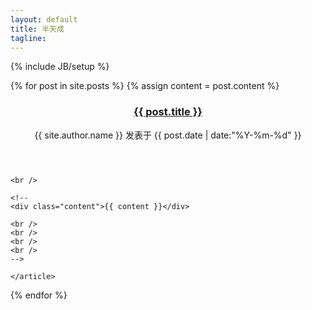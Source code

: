 ```yaml
---
layout: default
title: 半天成
tagline:
---
```

{% include JB/setup %}
 
<!--   
<h2>最新文章</h2>


<ul class="posts">
  {% for post in site.posts %}
    <li><span>{{ post.date | date_to_string }}</span> &raquo; <a href="{{ BASE_PATH }}{{ post.url }}">{{ post.title }}</a></li>
  {% endfor %}
</ul>
-->

<div class="posts">
  {% for post in site.posts %}
  {% assign content = post.content %}
  <section id="{{ post.url | replace:'/',''}}">
    <article>
      <header>
      <h1><a href="{{ BASE_PATH }}{{ post.url }}">{{ post.title }}</a></h1>
      <div class="date">{{ site.author.name }} 发表于 <span>{{ post.date | date:"%Y-%m-%d" }}</span></div>
    </header>

    <br />

    <!--
    <div class="content">{{ content }}</div>

    <br />
    <br />
    <br />
    <br />
    -->

    </article>
  </section>
  {% endfor %}
  </div>
